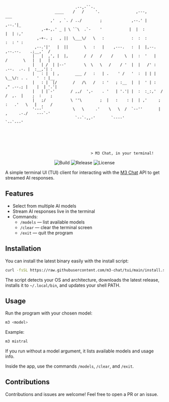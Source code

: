 ```
                               .--,-``-.                                                      
                      ____    /   /     '.                ,---,                       ___     
                    ,'  , `. / ../        ;             ,--.' |                     ,--.'|_   
                ,-+-,.' _ | \ ``\  .`-    '            |  |  :                     |  | :,'  
              ,-+-. ;   , ||  \___\/   \   :            :  :  :                     :  : ' :  
             ,--.'|'   |  ||       \   :   |    ,---.   :  |  |,--.    ,--.--.    .;__,'  /   
            |   |  ,', |  |,       /  /   /    /     \  |  :  '   |   /       \   |  |   |    
            |   | /  | |--'        \  \   \   /    / '  |  |   /' :  .--.  .-. |  :__,'| :    
            |   : |  | ,       ___ /   :   | .    ' /   '  :  | | |   \__\/: . .    '  : |__  
            |   : |  |/       /   /\   /   : '   ; :__  |  |  ' | :   ," .--.; |    |  | '.'| 
            |   | |`-'       / ,,/  ',-    . '   | '.'| |  :  :_:,'  /  /  ,.  |    ;  :    ; 
            |   ;/           \ ''\        ;  |   :    : |  | ,'     ;  :   .'   \   |  ,   /  
            '---'             \   \     .'    \   \  /  `--''       |  ,     .-./    ---`-'   
                               `--`-,,-'       `----'                `--`---'                 

                                                                                  




                                      > M3 Chat, in your terminal!
```

<p align="center"><img src="https://github.com/m3-chat/tui/actions/workflows/release.yml/badge.svg" alt="Build">
<img src="https://img.shields.io/github/v/release/m3-chat/tui" alt="Release">
<img src="https://img.shields.io/github/license/m3-chat/tui" alt="License"></p>

A simple terminal UI (TUI) client for interacting with the [M3 Chat](https://github.com/m3-chat) API to get streamed AI responses.

## Features

- Select from multiple AI models
- Stream AI responses live in the terminal
- Commands:
  - `/models` — list available models
  - `/clear` — clear the terminal screen
  - `/exit` — quit the program

## Installation

You can install the latest binary easily with the install script:

```bash
curl -fsSL https://raw.githubusercontent.com/m3-chat/tui/main/install.sh | bash
```

The script detects your OS and architecture, downloads the latest release, installs it to `~/.local/bin`, and updates your shell PATH.

## Usage

Run the program with your chosen model:

```bash
m3 <model>
```

Example:

```bash
m3 mistral
```

If you run without a model argument, it lists available models and usage info.

Inside the app, use the commands `/models`, `/clear`, and `/exit`.


## Contributions

Contributions and issues are welcome! Feel free to open a PR or an issue.

